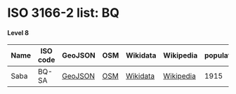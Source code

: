# ISO 3166-2 list: BQ


#### Level 8
Name | ISO code | GeoJSON | OSM | Wikidata | Wikipedia | population 
--- | --- | --- | --- | --- | --- | --- 
Saba | BQ-SA | [GeoJSON](../../export/geojson/q7/iso2/BQ/BQ-SA.geojson) | [OSM](https://www.openstreetmap.org/relation/2324451) | [Wikidata](https://www.wikidata.org/wiki/Q25528) | [Wikipedia](http://en.wikipedia.org/wiki/nl%3ASaba) | 1915
